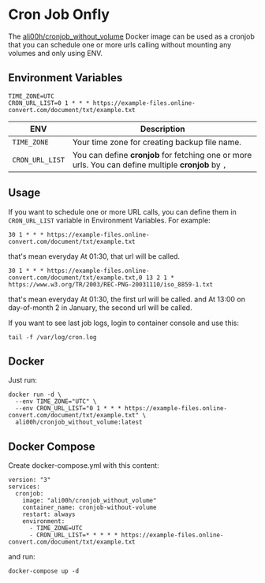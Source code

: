 # Cron Job Onfly
The [ali00h/cronjob_without_volume](https://hub.docker.com/r/ali00h/cronjob_without_volume) Docker image can be used as a cronjob
that you can schedule one or more urls calling without mounting any volumes and only using ENV.

## Environment Variables
```
TIME_ZONE=UTC
CRON_URL_LIST=0 1 * * * https://example-files.online-convert.com/document/txt/example.txt
```
| ENV | Description |
| --- | --- |
| `TIME_ZONE` | Your time zone for creating backup file name. |
| `CRON_URL_LIST` | You can define **cronjob** for fetching one or more urls. You can define multiple **cronjob** by `,` |

## Usage
If you want to schedule one or more URL calls, you can define them in `CRON_URL_LIST` variable in Environment Variables. For example:
```
30 1 * * * https://example-files.online-convert.com/document/txt/example.txt
```
that's mean everyday At 01:30, that url will be called. 
```
30 1 * * * https://example-files.online-convert.com/document/txt/example.txt,0 13 2 1 * https://www.w3.org/TR/2003/REC-PNG-20031110/iso_8859-1.txt
```
that's mean everyday At 01:30, the first url will be called. and At 13:00 on day-of-month 2 in January, the second url will be called.

If you want to see last job logs, login to container console and use this:
```
tail -f /var/log/cron.log
```

## Docker
Just run:
```
docker run -d \
  --env TIME_ZONE="UTC" \
  --env CRON_URL_LIST="0 1 * * * https://example-files.online-convert.com/document/txt/example.txt" \
  ali00h/cronjob_without_volume:latest
```

## Docker Compose
Create docker-compose.yml with this content:
```
version: "3"
services:
  cronjob:
    image: "ali00h/cronjob_without_volume"
    container_name: cronjob-without-volume
    restart: always
    environment:
      - TIME_ZONE=UTC
      - CRON_URL_LIST=* * * * * https://example-files.online-convert.com/document/txt/example.txt
```
and run:
```
docker-compose up -d
```